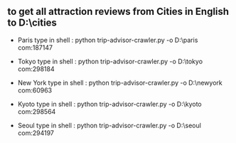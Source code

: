 
## to get all attraction reviews from Cities in English to D:\cities
- Paris
type in shell : python trip-advisor-crawler.py -o D:\paris com:187147

- Tokyo
type in shell : python trip-advisor-crawler.py -o D:\tokyo com:298184

- New York
type in shell : python trip-advisor-crawler.py -o D:\newyork com:60963

- Kyoto
type in shell : python trip-advisor-crawler.py -o D:\kyoto com:298564

- Seoul
type in shell : python trip-advisor-crawler.py -o D:\seoul com:294197
